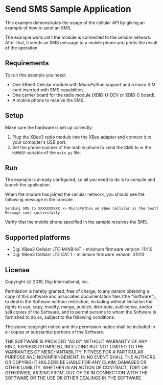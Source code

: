 Send SMS Sample Application
===========================

This example demonstrates the usage of the cellular API by giving an example of
how to send an SMS.

The example waits until the module is connected to the cellular network. After
that, it sends an SMS message to a mobile phone and prints the result of the
operation.

Requirements
------------

To run this example you need:

* One XBee3 Cellular module with MicroPython support and a micro SIM card
  inserted with SMS capabilities.
* One carrier board for the radio module (XBIB-U-DEV or XBIB-C board).
* A mobile phone to receive the SMS.

Setup
-----

Make sure the hardware is set up correctly:

1. Plug the XBee3 radio module into the XBee adapter and connect it to your
   computer's USB port.
2. Set the phone number of the mobile phone to send the SMS to in the `NUMBER`
   variable of the `main.py` file.

Run
---

The example is already configured, so all you need to do is to compile and
launch the application.

When the module has joined the cellular network, you should see the following
message in the console:

    Sending SMS to XXXXXXXXXX >> MicroPython on XBee Cellular is the best!
    Message sent successfully

Verify that the mobile phone specified in the sample receives the SMS.

Supported platforms
-------------------

* Digi XBee3 Cellular LTE-M/NB-IoT - minimum firmware version: 11410
* Digi XBee3 Cellular LTE CAT 1 - minimum firmware version: 31010

License
-------

Copyright (c) 2019, Digi International, Inc.

Permission is hereby granted, free of charge, to any person obtaining a copy
of this software and associated documentation files (the "Software"), to deal
in the Software without restriction, including without limitation the rights
to use, copy, modify, merge, publish, distribute, sublicense, and/or sell
copies of the Software, and to permit persons to whom the Software is
furnished to do so, subject to the following conditions:

The above copyright notice and this permission notice shall be included in all
copies or substantial portions of the Software.

THE SOFTWARE IS PROVIDED "AS IS", WITHOUT WARRANTY OF ANY KIND, EXPRESS OR
IMPLIED, INCLUDING BUT NOT LIMITED TO THE WARRANTIES OF MERCHANTABILITY,
FITNESS FOR A PARTICULAR PURPOSE AND NONINFRINGEMENT. IN NO EVENT SHALL THE
AUTHORS OR COPYRIGHT HOLDERS BE LIABLE FOR ANY CLAIM, DAMAGES OR OTHER
LIABILITY, WHETHER IN AN ACTION OF CONTRACT, TORT OR OTHERWISE, ARISING FROM,
OUT OF OR IN CONNECTION WITH THE SOFTWARE OR THE USE OR OTHER DEALINGS IN THE
SOFTWARE.
